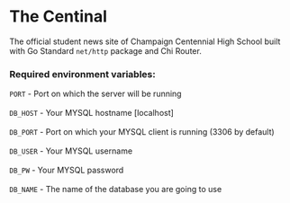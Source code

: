 # The Centinal
The official student news site of Champaign Centennial High School built with Go Standard ```net/http``` package and Chi Router.
### Required environment variables: <br>
  ```PORT``` - Port on which the server will be running <br><br>
  ```DB_HOST``` - Your MYSQL hostname [localhost] <br><br>
  ```DB_PORT``` - Port on which your MYSQL client is running (3306 by default) <br><br>
  ```DB_USER``` - Your MYSQL username <br><br>
  ```DB_PW``` - Your MYSQL password <br><br>
  ```DB_NAME``` - The name of the database you are going to use <br><br>
